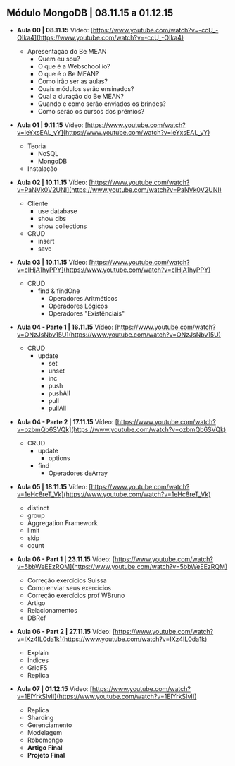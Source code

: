 ##  Módulo MongoDB | 08.11.15 a 01.12.15

- **Aula 00 | 08.11.15** Vídeo: [https://www.youtube.com/watch?v=-ccU_-OIka4](https://www.youtube.com/watch?v=-ccU_-OIka4)
  + Apresentação do Be MEAN
    * Quem eu sou?
    * O que é a Webschool.io?
    * O que é o Be MEAN?
    * Como irão ser as aulas?
    * Quais módulos serão ensinados?
    * Qual a duração do Be MEAN?
    * Quando e como serão enviados os brindes?
    * Como serão os cursos dos prêmios?

- **Aula 01 | 9.11.15** Vídeo: [https://www.youtube.com/watch?v=leYxsEAL_yY](https://www.youtube.com/watch?v=leYxsEAL_yY)
  * Teoria
    - NoSQL
    - MongoDB
  * Instalação

- **Aula 02 | 10.11.15** Vídeo: [https://www.youtube.com/watch?v=PaNVk0V2UNI](https://www.youtube.com/watch?v=PaNVk0V2UNI)
  * Cliente
    - use database
    - show dbs
    - show collections
  * CRUD
    - insert
    - save

- **Aula 03 | 10.11.15** Vídeo: [https://www.youtube.com/watch?v=cIHjA1hyPPY](https://www.youtube.com/watch?v=cIHjA1hyPPY)
  * CRUD
    - find  & findOne
      + Operadores Aritméticos
      + Operadores Lógicos
      + Operadores "Existênciais"

- **Aula 04 - Parte 1 | 16.11.15** Vídeo: [https://www.youtube.com/watch?v=ONzJsNbv15U](https://www.youtube.com/watch?v=ONzJsNbv15U)
  * CRUD
    - update
      + set
      + unset
      + inc
      + push
      + pushAll
      + pull
      + pullAll

- **Aula 04 - Parte 2 | 17.11.15** Vídeo: [https://www.youtube.com/watch?v=ozbmQb6SVQk](https://www.youtube.com/watch?v=ozbmQb6SVQk)
  * CRUD
    - update
      + options
    - find
      + Operadores deArray

- **Aula 05 | 18.11.15** Vídeo: [https://www.youtube.com/watch?v=1eHc8reT_Vk](https://www.youtube.com/watch?v=1eHc8reT_Vk)
	* distinct
  * group
  * Aggregation Framework
  * limit
  * skip
  * count

- **Aula 06 - Part 1 | 23.11.15** Vídeo: [https://www.youtube.com/watch?v=5bbWeEEzRQM](https://www.youtube.com/watch?v=5bbWeEEzRQM)
  * Correção exercícios Suissa
  * Como enviar seus exercícios
  * Correção exercícios prof WBruno
  * Artigo
  * Relacionamentos
  * DBRef

- **Aula 06 - Part 2 | 27.11.15** Vídeo: [https://www.youtube.com/watch?v=IXz4IL0da1k](https://www.youtube.com/watch?v=IXz4IL0da1k)
  * Explain
  * Índices
  * GridFS
  * Replica

- **Aula 07 | 01.12.15** Vídeo: [https://www.youtube.com/watch?v=1ElYrkSIvII](https://www.youtube.com/watch?v=1ElYrkSIvII)
  * Replica
  * Sharding
  * Gerenciamento
  * Modelagem
  * Robomongo
  * **Artigo Final**
  * **Projeto Final**

